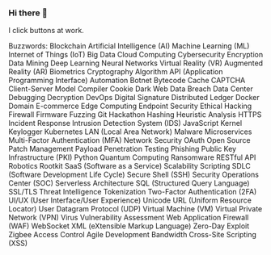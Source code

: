 ### Hi there 👋
I click buttons at work.


Buzzwords:
Blockchain Artificial Intelligence (AI) Machine Learning (ML) Internet of Things (IoT) Big Data Cloud Computing Cybersecurity Encryption Data Mining Deep Learning Neural Networks Virtual Reality (VR) Augmented Reality (AR) Biometrics Cryptography Algorithm API (Application Programming Interface) Automation Botnet Bytecode Cache CAPTCHA Client-Server Model Compiler Cookie Dark Web Data Breach Data Center Debugging Decryption DevOps Digital Signature Distributed Ledger Docker Domain E-commerce Edge Computing Endpoint Security Ethical Hacking Firewall Firmware Fuzzing Git Hackathon Hashing Heuristic Analysis HTTPS Incident Response Intrusion Detection System (IDS) JavaScript Kernel Keylogger Kubernetes LAN (Local Area Network) Malware Microservices Multi-Factor Authentication (MFA) Network Security OAuth Open Source Patch Management Payload Penetration Testing Phishing Public Key Infrastructure (PKI) Python Quantum Computing Ransomware RESTful API Robotics Rootkit SaaS (Software as a Service) Scalability Scripting SDLC (Software Development Life Cycle) Secure Shell (SSH) Security Operations Center (SOC) Serverless Architecture SQL (Structured Query Language) SSL/TLS Threat Intelligence Tokenization Two-Factor Authentication (2FA) UI/UX (User Interface/User Experience) Unicode URL (Uniform Resource Locator) User Datagram Protocol (UDP) Virtual Machine (VM) Virtual Private Network (VPN) Virus Vulnerability Assessment Web Application Firewall (WAF) WebSocket XML (eXtensible Markup Language) Zero-Day Exploit Zigbee Access Control Agile Development Bandwidth Cross-Site Scripting (XSS)

<!--
**kelkon/kelkon** is a ✨ _special_ ✨ repository because its `README.md` (this file) appears on your GitHub profile.

Here are some ideas to get you started:

- 🔭 I’m currently working on ...
- 🌱 I’m currently learning ...
- 👯 I’m looking to collaborate on ...
- 🤔 I’m looking for help with ...
- 💬 Ask me about ...
- 📫 How to reach me: ...
- 😄 Pronouns: ...
- ⚡ Fun fact: ...
-->
